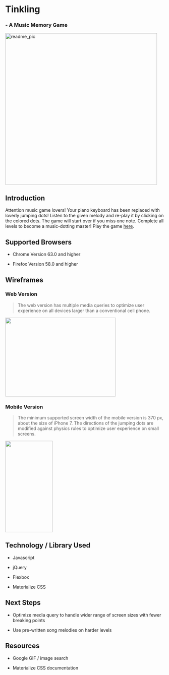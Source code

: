 # Tinkling
###  - A Music Memory Game
<img width="481" alt="readme_pic" src="https://user-images.githubusercontent.com/35155255/36050996-7426a09e-0d9d-11e8-9abe-03ab1704f7ee.png">

## Introduction
Attention music game lovers! Your piano keyboard has been replaced with loverly jumping dots! Listen to the given melody and re-play it by clicking on the colored dots. The game will start over if you miss one note. Complete all levels to become a music-dotting master! Play the game [here](https://vivian5668.github.io/Tinkling/).

## Supported Browsers

- Chrome Version 63.0 and higher

- Firefox Version 58.0 and higher

## Wireframes
### Web Version
>The web version has multiple media queries to optimize user experience on all devices larger than a conventional cell phone. 


<img src="https://user-images.githubusercontent.com/35155255/36052259-c2073b26-0da1-11e8-88b4-7a3a8b041507.png" width="350" height="250">



### Mobile Version
>The minimum supported screen width of the mobile version is 370 px, about the size of iPhone 7. The directions of the jumping dots are modified against physics rules to optimize user experience on small screens.
<img src="https://user-images.githubusercontent.com/35155255/36052262-c7942810-0da1-11e8-922f-7ca25851a917.png" width="150" height="290">

## Technology / Library Used

- Javascript

- jQuery

- Flexbox

- Materialize CSS

## Next Steps

- Optimize media query to handle wider range of screen sizes with fewer breaking points

- Use pre-written song melodies on harder levels 

## Resources

- Google GIF / image search

- Materialize CSS documentation





